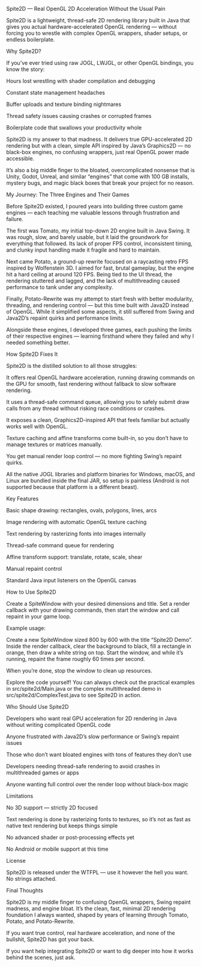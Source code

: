 Spite2D — Real OpenGL 2D Acceleration Without the Usual Pain

Spite2D is a lightweight, thread-safe 2D rendering library built in Java that gives you actual hardware-accelerated OpenGL rendering — without forcing you to wrestle with complex OpenGL wrappers, shader setups, or endless boilerplate.

Why Spite2D?

If you’ve ever tried using raw JOGL, LWJGL, or other OpenGL bindings, you know the story:

Hours lost wrestling with shader compilation and debugging

Constant state management headaches

Buffer uploads and texture binding nightmares

Thread safety issues causing crashes or corrupted frames

Boilerplate code that swallows your productivity whole

Spite2D is my answer to that madness. It delivers true GPU-accelerated 2D rendering but with a clean, simple API inspired by Java’s Graphics2D — no black-box engines, no confusing wrappers, just real OpenGL power made accessible.

It’s also a big middle finger to the bloated, overcomplicated nonsense that is Unity, Godot, Unreal, and similar “engines” that come with 100 GB installs, mystery bugs, and magic black boxes that break your project for no reason.

My Journey: The Three Engines and Their Games

Before Spite2D existed, I poured years into building three custom game engines — each teaching me valuable lessons through frustration and failure.

The first was Tomato, my initial top-down 2D engine built in Java Swing. It was rough, slow, and barely usable, but it laid the groundwork for everything that followed. Its lack of proper FPS control, inconsistent timing, and clunky input handling made it fragile and hard to maintain.

Next came Potato, a ground-up rewrite focused on a raycasting retro FPS inspired by Wolfenstein 3D. I aimed for fast, brutal gameplay, but the engine hit a hard ceiling at around 120 FPS. Being tied to the UI thread, the rendering stuttered and lagged, and the lack of multithreading caused performance to tank under any complexity.

Finally, Potato-Rewrite was my attempt to start fresh with better modularity, threading, and rendering control — but this time built with Java2D instead of OpenGL. While it simplified some aspects, it still suffered from Swing and Java2D’s repaint quirks and performance limits.

Alongside these engines, I developed three games, each pushing the limits of their respective engines — learning firsthand where they failed and why I needed something better.

How Spite2D Fixes It

Spite2D is the distilled solution to all those struggles:

It offers real OpenGL hardware acceleration, running drawing commands on the GPU for smooth, fast rendering without fallback to slow software rendering.

It uses a thread-safe command queue, allowing you to safely submit draw calls from any thread without risking race conditions or crashes.

It exposes a clean, Graphics2D-inspired API that feels familiar but actually works well with OpenGL.

Texture caching and affine transforms come built-in, so you don’t have to manage textures or matrices manually.

You get manual render loop control — no more fighting Swing’s repaint quirks.

All the native JOGL libraries and platform binaries for Windows, macOS, and Linux are bundled inside the final JAR, so setup is painless (Android is not supported because that platform is a different beast).

Key Features

Basic shape drawing: rectangles, ovals, polygons, lines, arcs

Image rendering with automatic OpenGL texture caching

Text rendering by rasterizing fonts into images internally

Thread-safe command queue for rendering

Affine transform support: translate, rotate, scale, shear

Manual repaint control

Standard Java input listeners on the OpenGL canvas

How to Use Spite2D

Create a SpiteWindow with your desired dimensions and title. Set a render callback with your drawing commands, then start the window and call repaint in your game loop.

Example usage:

Create a new SpiteWindow sized 800 by 600 with the title “Spite2D Demo”. Inside the render callback, clear the background to black, fill a rectangle in orange, then draw a white string on top. Start the window, and while it’s running, repaint the frame roughly 60 times per second.

When you’re done, stop the window to clean up resources.

Explore the code yourself! You can always check out the practical examples in src/spite2d/Main.java or the complex multithreaded demo in src/spite2d/ComplexTest.java to see Spite2D in action.

Who Should Use Spite2D

Developers who want real GPU acceleration for 2D rendering in Java without writing complicated OpenGL code

Anyone frustrated with Java2D’s slow performance or Swing’s repaint issues

Those who don’t want bloated engines with tons of features they don’t use

Developers needing thread-safe rendering to avoid crashes in multithreaded games or apps

Anyone wanting full control over the render loop without black-box magic

Limitations

No 3D support — strictly 2D focused

Text rendering is done by rasterizing fonts to textures, so it’s not as fast as native text rendering but keeps things simple

No advanced shader or post-processing effects yet

No Android or mobile support at this time

License

Spite2D is released under the WTFPL — use it however the hell you want. No strings attached.

Final Thoughts

Spite2D is my middle finger to confusing OpenGL wrappers, Swing repaint madness, and engine bloat. It’s the clean, fast, minimal 2D rendering foundation I always wanted, shaped by years of learning through Tomato, Potato, and Potato-Rewrite.

If you want true control, real hardware acceleration, and none of the bullshit, Spite2D has got your back.

If you want help integrating Spite2D or want to dig deeper into how it works behind the scenes, just ask.


